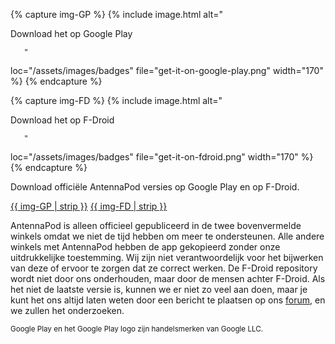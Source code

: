 {% capture img-GP %} {% include image.html alt="

Download het op Google Play

       "

loc="/assets/images/badges" file="get-it-on-google-play.png" width="170" %} {%
endcapture %}

{% capture img-FD %} {% include image.html alt="

Download het op F-Droid

       "

loc="/assets/images/badges" file="get-it-on-fdroid.png" width="170" %} {%
endcapture %}

Download officiële AntennaPod versies op Google Play en op F-Droid.

[{{ img-GP | strip }}](https://play.google.com/store/apps/details?id=de.danoeh.antennapod)
[{{ img-FD | strip }}](https://f-droid.org/packages/de.danoeh.antennapod/)

AntennaPod is alleen officieel gepubliceerd in de twee bovenvermelde winkels
omdat we niet de tijd hebben om meer te ondersteunen. Alle andere winkels met
AntennaPod hebben de app gekopieerd zonder onze uitdrukkelijke toestemming. Wij
zijn niet verantwoordelijk voor het bijwerken van deze of ervoor te zorgen dat
ze correct werken. De F-Droid repository wordt niet door ons onderhouden, maar
door de mensen achter F-Droid. Als het niet de laatste versie is, kunnen we er
niet zo veel aan doen, maar je kunt het ons altijd laten weten door een bericht
te plaatsen op ons [forum](https://forum.antennapod.org/), en we zullen het
onderzoeken.

<small>Google Play en het Google Play logo zijn handelsmerken van Google LLC.</small>
